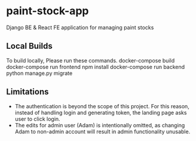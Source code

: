 # paint-stock-app
Django BE &amp; React FE application for managing paint stocks

## Local Builds
To build locally,
Please run these commands.
docker-compose build
docker-compose run frontend npm install
docker-compose run backend python manage.py migrate

## Limitations

- The authentication is beyond the scope of this project. For this reason, instead of handling login and generating token, the landing page asks user to click login.
- The edits for admin user (Adam) is intentionally omitted, as changing Adam to non-admin account will result in admin functionality unusable.
